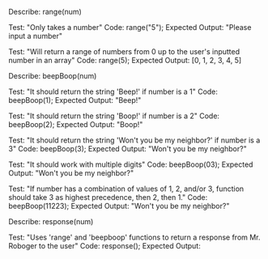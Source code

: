 Describe: range(num)

Test: "Only takes a number"
Code: range("5");
Expected Output: "Please input a number"

Test: "Will return a range of numbers from 0 up to the user's inputted number in an array"
Code: range(5);
Expected Output: [0, 1, 2, 3, 4, 5]



Describe: beepBoop(num)

Test: "It should return the string 'Beep!' if number is a 1"
Code: beepBoop(1);
Expected Output: "Beep!"

Test: "It should return the string 'Boop!' if number is a 2"
Code: beepBoop(2);
Expected Output: "Boop!"

Test: "It should return the string 'Won't you be my neighbor?' if number is a 3"
Code: beepBoop(3);
Expected Output: "Won't you be my neighbor?"

Test: "It should work with multiple digits"
Code: beepBoop(03);
Expected Output: "Won't you be my neighbor?"

Test: "If number has a combination of values of 1, 2, and/or 3, function should take 3 as highest precedence, then 2, then 1."
Code: beepBoop(11223);
Expected Output: "Won't you be my neighbor?"


Describe: response(num)

Test: "Uses 'range' and 'beepboop' functions to return a response from Mr. Roboger to the user"
Code: response();
Expected Output: 